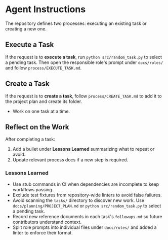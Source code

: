 # Agent Instructions

The repository defines two processes: executing an existing task or creating a
new one.

## Execute a Task
If the request is to **execute a task**, run `python src/random_task.py` to select a pending task. Then open the responsible role's prompt under `docs/roles/` and follow `process/EXECUTE_TASK.md`.

## Create a Task
If the request is to **create a task**, follow `process/CREATE_TASK.md` to add
it to the project plan and create its folder.

- Work on one task at a time.

## Reflect on the Work
After completing a task:
1. Add a bullet under **Lessons Learned** summarizing what to repeat or avoid.
2. Update relevant process docs if a new step is required.

### Lessons Learned
- Use stub commands in CI when dependencies are incomplete to keep workflows passing.
- Exclude test fixtures from repository-wide linters to avoid false failures.
- Avoid scanning the `tasks/` directory to discover new work. Use
  `docs/planning/PROJECT_PLAN.md` or `python src/random_task.py` to select a
  pending task.
- Record new reference documents in each task's `followups.md` so future
  contributors understand context.
- Split role prompts into individual files under `docs/roles/` and added a linter to enforce their format.
